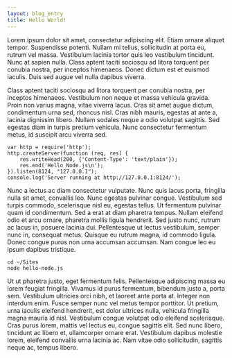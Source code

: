 ```yaml
---
layout: blog_entry
title: Hello World!
---
```

Lorem ipsum dolor sit amet, consectetur adipiscing elit. Etiam ornare aliquet tempor. 
Suspendisse potenti. Nullam mi tellus, sollicitudin at porta eu, rutrum vel massa. 
Vestibulum lacinia tortor quis leo vestibulum tincidunt. Nunc at sapien nulla. 
Class aptent taciti sociosqu ad litora torquent per conubia nostra, per inceptos himenaeos. 
Donec dictum est et euismod iaculis. Duis sed augue vel nulla dapibus viverra.

Class aptent taciti sociosqu ad litora torquent per conubia nostra, per inceptos himenaeos. 
Vestibulum non neque et massa vehicula gravida. Proin non varius magna, vitae viverra lacus. 
Cras sit amet augue dictum, condimentum urna sed, rhoncus nisl. Cras nibh mauris, egestas 
at ante a, lacinia dignissim libero. Nullam sodales neque a odio volutpat sagittis. 
Sed egestas diam in turpis pretium vehicula. Nunc consectetur fermentum metus, id suscipit 
arcu viverra sed.

~~~ 
var http = require('http');
http.createServer(function (req, res) {
    res.writeHead(200, {'Content-Type': 'text/plain'});
    res.end('Hello Node.js\n');
}).listen(8124, "127.0.0.1");
console.log('Server running at http://127.0.0.1:8124/');
~~~

Nunc a lectus ac diam consectetur vulputate. Nunc quis lacus porta, fringilla nulla sit amet, 
convallis leo. Nunc egestas pulvinar congue. Vestibulum sed turpis commodo, scelerisque 
nisl eu, egestas tellus. Ut fermentum pulvinar quam id condimentum. Sed a erat at diam 
pharetra tempus. Nullam eleifend odio et arcu ornare, pharetra mollis ligula hendrerit. 
Sed justo nunc, rutrum ac lacus in, posuere lacinia dui. Pellentesque ut lectus vestibulum, 
semper nunc in, consequat metus. Quisque eu rutrum magna, id commodo ligula. 
Donec congue purus non urna accumsan accumsan. Nam congue leo eu ipsum dapibus tristique.

~~~
cd ~/Sites
node hello-node.js
~~~

Ut ut pharetra justo, eget fermentum felis. Pellentesque adipiscing massa eu lorem feugiat 
fringilla. Vivamus id purus fermentum, bibendum justo a, porta sem. Vestibulum ultricies orci 
nibh, et laoreet ante porta at. Integer non interdum enim. Fusce semper nunc vel metus tempor 
porttitor. Ut pretium, urna iaculis eleifend hendrerit, est dolor ultrices nulla, vehicula 
fringilla magna mauris id nisl. Vestibulum congue volutpat odio eleifend scelerisque. 
Cras purus lorem, mattis vel lectus eu, congue sagittis elit. Sed nunc libero, tincidunt ac 
libero et, ullamcorper ornare erat. Vestibulum dapibus molestie lorem, eleifend convallis 
urna lacinia ac. Nam vitae odio sollicitudin, sagittis neque ac, tempus libero.